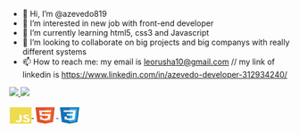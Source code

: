 - 👋 Hi, I’m @azevedo819
- 👀 I’m interested in new job with front-end developer
- 🌱 I’m currently learning html5, css3 and Javascript
- 💞️ I’m looking to collaborate on big projects and big companys with really different systems
- 📫 How to reach me: my email is leorusha10@gmail.com // my link of linkedin is https://www.linkedin.com/in/azevedo-developer-312934240/

<div style="display: flex width:100%">
  <a href="https://github.com/azevedo819">
  <img height="180em" src="https://github-readme-stats.vercel.app/api?username=azevedo819&show_icons=true&theme=dracula&include_all_commits=true&count_private=true"/>
  <img height="180em" src="https://github-readme-stats.vercel.app/api/top-langs/?username=azevedo819&layout=compact&langs_count=7&theme=dracula"/>
</div>
  
  
  <div style="display: inline_block"><br>
  <img align="center" alt="Azevedo-Js" height="30" width="40" src="https://raw.githubusercontent.com/devicons/devicon/master/icons/javascript/javascript-plain.svg">
  <img align="center" alt="Azevedo-HTML" height="30" width="40" src="https://raw.githubusercontent.com/devicons/devicon/master/icons/html5/html5-original.svg">
  <img align="center" alt="Azevedo-CSS" height="30" width="40" src="https://raw.githubusercontent.com/devicons/devicon/master/icons/css3/css3-original.svg">
</div>
